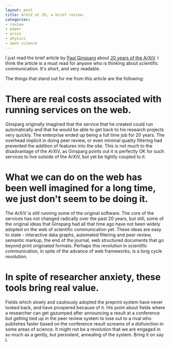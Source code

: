 ```yaml
---
layout: post
title: ArXiV at 20, a brief review. 
categories:
- review
- paper
- arxiv
- physics
- open science
---
```


I just read the brief article by [Paul Ginsparg][pg] about [20 years of the ArXiV][article]. I think the article is a must read 
for anyone who is thinking about scientific communication. It's short, and very readable.

The things that stand out for me from this article are the following:

# There are real costs associated with running services on the web.

Ginsparg originally imagined that the service that he created could run automatically and that he would be able to get back to his research projects very quickly. The enterprise ended up being a full time job for 20 years. The overhead implicit in doing peer review, or even minimal quality filtering had prevented the addition of features into the site. This is not much to the disadvantage of the ArXiV, as Ginsparg points out it is perfectly OK for such services to live outside of the ArXiV, but yet be tightly coupled to it.

# What we can do on the web has been well imagined for a long time, we just don't seem to be doing it.

The ArXiV is still running some of the original software. The core of the services has not changed radically over the past 20 years, but still, some of the original ideas that Ginsparg had all that time ago have not been widely adopted on the web of scientific communication yet. These ideas are easy to state - interactive data graphs, automated filtering and peer review, semantic markup, the end of the journal, web structured documents that go beyond print originated formats. Perhaps this revolution in scientific communication, in spite of the advance of web frameworks, is a long cycle revolution.

# In spite of researcher anxiety, these tools bring real value.

Fields which slowly and cautiously adopted the preprint system have never looked back, and have prospered because of it. His point about fields where a researcher can get gazumped after announcing a result at a conference but getting tied up in the peer review system to lose out to a rival who publishes faster based on the conference result screams of a disfunction in some areas of science. It might not be a revolution that we are engaged in so much as a gently, but persistent, annealing of the system. Bring it on say I.


[pg]: http://en.wikipedia.org/wiki/Paul_Ginsparg
[article]: http://www.nature.com/nature/journal/v476/n7359/full/476145a.html
